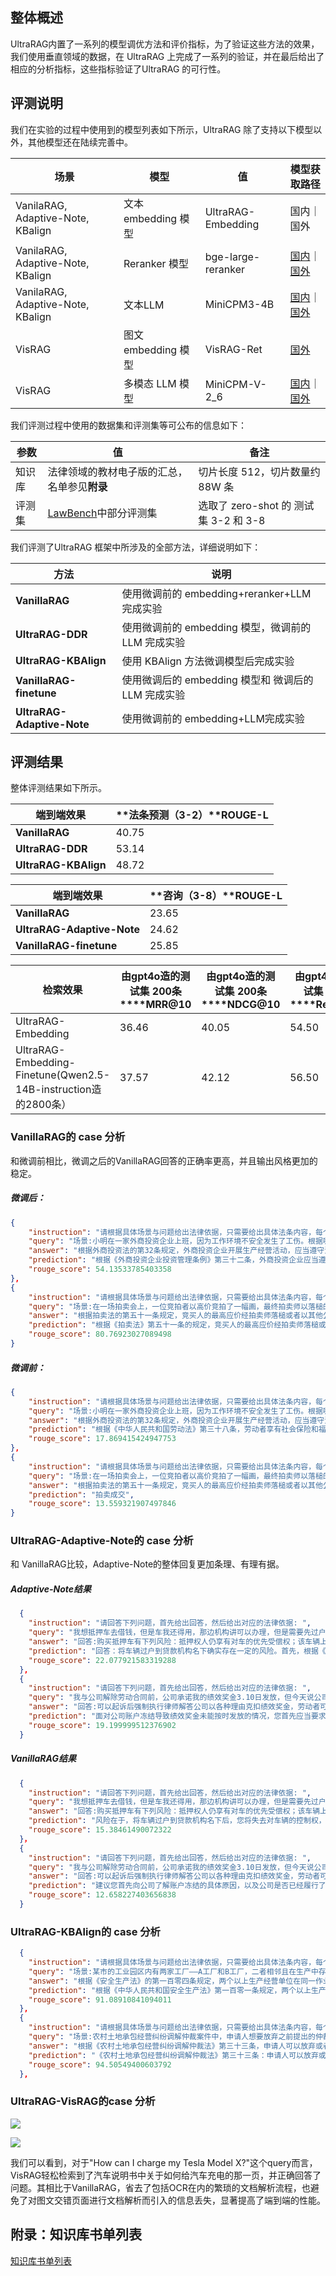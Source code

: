 ## 整体概述

UltraRAG内置了一系列的模型调优方法和评价指标，为了验证这些方法的效果，我们使用垂直领域的数据，在 UltraRAG 上完成了一系列的验证，并在最后给出了相应的分析指标，这些指标验证了UltraRAG 的可行性。

## 评测说明

我们在实验的过程中使用到的模型列表如下所示，UltraRAG 除了支持以下模型以外，其他模型还在陆续完善中。

| **场景**                    | **模型**      | **值**       | **模型获取路径**                                                                                         |
| --------------------------------- | ------------------- | ------------------ | -------------------------------------------------------------------------------------------------------------- |
| VanilaRAG, Adaptive-Note, KBalign | 文本embedding 模型  | UltraRAG-Embedding | 国内｜国外                                                                                                     |
| VanilaRAG, Adaptive-Note, KBalign | Reranker 模型       | bge-large-reranker | [国内](https://modelscope.cn/models/BAAI/bge-reranker-large)｜[国外](https://huggingface.co/BAAI/bge-reranker-large) |
| VanilaRAG, Adaptive-Note, KBalign | 文本LLM             | MiniCPM3-4B        | [国内](https://modelscope.cn/models/OpenBMB/MiniCPM3-4B)｜[国外](https://huggingface.co/openbmb/MiniCPM3-4B)         |
| VisRAG                            | 图文 embedding 模型 | VisRAG-Ret         | [国外](https://huggingface.co/openbmb/VisRAG-Ret)                                                                 |
| VisRAG                            | 多模态 LLM 模型     | MiniCPM-V-2_6      | [国内](https://modelscope.cn/models/OpenBMB/MiniCPM-V-2_6)｜[国外](https://huggingface.co/openbmb/MiniCPM-V-2_6)     |

我们评测过程中使用的数据集和评测集等可公布的信息如下：

| **参数** | **值**                                                  | **备注**                        |
| -------------- | ------------------------------------------------------------- | ------------------------------------- |
| 知识库         | 法律领域的教材电子版的汇总，名单参见**附录**            | 切片长度 512，切片数量约 88W 条       |
| 评测集         | [LawBench](https://github.com/open-compass/LawBench)中部分评测集 | 选取了 zero-shot 的 测试集 3-2 和 3-8 |

我们评测了UltraRAG 框架中所涉及的全部方法，详细说明如下：

| **方法**                   | **说明**                                     |
| -------------------------------- | -------------------------------------------------- |
| **VanillaRAG**             | 使用微调前的 embedding+reranker+LLM完成实验        |
| **UltraRAG-DDR**           | 使用微调前的 embedding 模型，微调前的 LLM 完成实验 |
| **UltraRAG-KBAlign**       | 使用 KBAlign 方法微调模型后完成实验                |
| **VanillaRAG-finetune**    | 使用微调后的 embedding 模型和 微调后的LLM 完成实验 |
| **UltraRAG-Adaptive-Note** | 使用微调前的 embedding+LLM完成实验                 |

## 评测结果

整体评测结果如下所示。

| **端到端效果**       | **法条预测（3-2）****ROUGE-L** |
| -------------------------- | ------------------------------------ |
| **VanillaRAG**       | 40.75                                |
| **UltraRAG-DDR**     | 53.14                                |
| **UltraRAG-KBAlign** | 48.72                                |

| **端到端效果**             | **咨询（3-8）****ROUGE-L** |
| -------------------------------- | -------------------------------- |
| **VanillaRAG**             | 23.65                            |
| **UltraRAG-Adaptive-Note** | 24.62                            |
| **VanillaRAG-finetune**    | 25.85                            |

| **检索效果**                                              | **由gpt4o造的测试集 200条****MRR@10** | **由gpt4o造的测试集 200条****NDCG@10** | **由gpt4o造的测试集 200条****Recall@10** |
| --------------------------------------------------------------- | ------------------------------------------- | -------------------------------------------- | ---------------------------------------------- |
| UltraRAG-Embedding                                              | 36.46                                       | 40.05                                        | 54.50                                          |
| UltraRAG-Embedding-Finetune(Qwen2.5-14B-instruction造的2800条） | 37.57                                       | 42.12                                        | 56.50                                          |

### VanillaRAG的 case 分析

和微调前相比，微调之后的VanillaRAG回答的正确率更高，并且输出风格更加的稳定。

##### 微调后：

```JSON
{
    "instruction": "请根据具体场景与问题给出法律依据，只需要给出具体法条内容，每个场景仅涉及一个法条。",
    "query": "场景:小明在一家外商投资企业上班，因为工作环境不安全发生了工伤。根据哪条法律，外商投资企业应该遵守劳动保护的规定？",
    "answer": "根据外商投资法的第32条规定，外商投资企业开展生产经营活动，应当遵守法律、行政法规有关劳动保护的规定。因此，外商投资企业应该确保员工的工作环境安全，遵守国家劳动保护相关的法律法规。当员工因为工作原因受伤时，企业还应该提供相应的医疗救治，同时积极协助员工申请工伤保险福利。",
    "prediction": "根据《外商投资企业投资管理条例》第三十二条，外商投资企业应当遵守法律、行政法规有关劳动保护、社会保险的规定。因此，外商投资企业应该遵守劳动保护的规定，确保工作环境安全，防止工伤事故的发生。",
    "rouge_score": 54.13533785403358
},
{
    "instruction": "请根据具体场景与问题给出法律依据，只需要给出具体法条内容，每个场景仅涉及一个法条。",
    "query": "场景:在一场拍卖会上，一位竞拍者以高价竞拍了一幅画，最终拍卖师以落槌的方式确认了竞拍者的最高应价。根据法律规定，竞买人的最高应价被确认后，拍卖的状态是什么？",
    "answer": "根据拍卖法的第五十一条规定，竞买人的最高应价经拍卖师落槌或者以其他公开表示买定的方式确认后，拍卖成交。因此，在这个场景中，经过拍卖师的确认后，竞拍者的最高应价确定且公示，拍卖达成成交状态。",
    "prediction": "根据《拍卖法》第五十一条的规定，竞买人的最高应价经拍卖师落槌或者以其他公开表示卖定的方式确认后，拍卖的状态是“拍卖成交”。",
    "rouge_score": 80.76923027089498
}
```

##### 微调前：

```JSON
{
    "instruction": "请根据具体场景与问题给出法律依据，只需要给出具体法条内容，每个场景仅涉及一个法条。",
    "query": "场景:小明在一家外商投资企业上班，因为工作环境不安全发生了工伤。根据哪条法律，外商投资企业应该遵守劳动保护的规定？",
    "answer": "根据外商投资法的第32条规定，外商投资企业开展生产经营活动，应当遵守法律、行政法规有关劳动保护的规定。因此，外商投资企业应该确保员工的工作环境安全，遵守国家劳动保护相关的法律法规。当员工因为工作原因受伤时，企业还应该提供相应的医疗救治，同时积极协助员工申请工伤保险福利。",
    "prediction": "根据《中华人民共和国劳动法》第三十八条，劳动者享有社会保险和福利的权利。劳动者在患病或者非因工负伤时，享受医疗期；在工伤治疗期间，原工资待遇不变，由企业按照因公负伤的原则支付各项相关待遇。此外，根据《中华人民共和国劳动合同法》第九条，用人单位招用劳动者，不得要求劳动者提供单身证明、性别证明、年龄证明等与应聘职位无关的个人信息，不得以民族、种族、性别、宗教信仰、残疾、感染艾滋病病毒等为由拒绝录用，不得歧视或者变相歧视。同时，用人单位应当依法为劳动者缴纳社会保险费，并为劳动者创造安全、健康的工作环境，预防职业病，防止事故发生。如果发生工伤事故，劳动者有权获得医疗救治和经济补偿。根据《中华人民共和国安全生产法》第二十七条，矿山、建筑施工企业和危险品、烟花爆竹、民用爆破器材生产企业，应当建立应急救援体系，制定应急预案，并定期进行演练。其他生产经营单位从事有关易燃、易爆、毒性、放射性、有腐蚀性、有致癌、致畸、致变的原料、产品、设备、工艺、包装、储存或者运输的活动，以及从事高空、高压、高速、深潜、地下、水上、水下等高风险活动的，应当建立应急救援体系，制定应急预案，并定期进行演练。生产经营单位必须保险综合保险。此外，根据《中华人民共和国职业病防治法》第五条，国务院和县级以上地方人民政府卫生行政部门分别负责全国和具体行政区域内的职业病防治及其监督管理工作。根据《中华人民共和国职业病防治法》第二十六条，对可能发生职业病危害的作业岗位，应当向其工作人员发放个人使用的职业病防护设备和用品，并定期进行职业健康检查。发生或者可能发生急性职业病危害事故时，用人单位应当立即采取应急救援措施；接到职业病危害事故伤害的职工，有权要求及时救治、进行健康检查和职业病诊疗、安置备用岗位、对承担责任给予补偿，并有权向有关部门提出对违法行为的投诉。",
    "rouge_score": 17.869415424947753
},
{
    "instruction": "请根据具体场景与问题给出法律依据，只需要给出具体法条内容，每个场景仅涉及一个法条。",
    "query": "场景:在一场拍卖会上，一位竞拍者以高价竞拍了一幅画，最终拍卖师以落槌的方式确认了竞拍者的最高应价。根据法律规定，竞买人的最高应价被确认后，拍卖的状态是什么？",
    "answer": "根据拍卖法的第五十一条规定，竞买人的最高应价经拍卖师落槌或者以其他公开表示买定的方式确认后，拍卖成交。因此，在这个场景中，经过拍卖师的确认后，竞拍者的最高应价确定且公示，拍卖达成成交状态。",
    "prediction": "拍卖成交",
    "rouge_score": 13.559321907497846
}
```

### **UltraRAG-Adaptive-Note的 case 分析**

和 VanillaRAG比较，Adaptive-Note的整体回复更加条理、有理有据。

##### Adaptive-Note结果

```JSON
  {
    "instruction": "请回答下列问题，首先给出回答，然后给出对应的法律依据: ",
    "query": "我想抵押车去借钱，但是车我还得用，那边机构讲可以办理，但是需要先过户到他们公司名下请问这有什么风险吗？",
    "answer": "回答:购买抵押车有下列风险：抵押权人仍享有对车的优先受偿权；该车辆上可能设有多重担保或者债权；车辆不能过户；以及办理保险、机动车年审等手续时可能会缺少相关的材料，办理比较困难。法律依据:《民法典》第四百零五条抵押权设立前，抵押财产已经出租并转移占有的，原租赁关系不受该抵押权的影响。第四百零六条抵押期间，抵押人可以转让抵押财产。当事人另有约定的，按照其约定。抵押财产转让的，抵押权不受影响。抵押人转让抵押财产的，应当及时通知抵押权人。抵押权人能够证明抵押财产转让可能损害抵押权的，可以请求抵押人将转让所得的价款向抵押权人提前清偿债务或者提存。转让的价款超过债权数额的部分归抵押人所有，不足部分由债务人清偿。",
    "prediction": "回答：将车辆过户到贷款机构名下确实存在一定的风险。首先，根据《民法典》第406条的规定，即使你已经办理了过户登记，贷款机构仍可主张抵押物所有权变动对其不发生效力，这意味着如果贷款机构未能按时收回贷款，你仍然拥有车辆的所有权。然而，一旦车辆被贷款机构强行扣押，可能会对你造成不便。\n\n此外，贷款机构要求将车辆过户到其名下，可能意味着他们希望对车辆拥有一定的控制权，这可能会影响到你对车辆的使用和处置。尽管贷款机构可以就车辆的使用进行限制，但你作为车主，有权拒绝不合理的使用要求。如果你认为贷款机构的要求不合理，可以与他们进行沟通，或者寻求法律咨询，以保护自己的权益。\n\n综上所述，将车辆过户到贷款机构名下存在一定的风险，包括贷款机构可能对你的车辆使用进行限制，以及在贷款未能偿还的情况下，贷款机构可能对你的车辆采取措施。在考虑是否同意过户之前，建议仔细评估自身的经济状况和与贷款机构之间的合同条款，确保自己的权益得到充分保护。",
    "rouge_score": 22.077921583319288
  },
  {
    "instruction": "请回答下列问题，首先给出回答，然后给出对应的法律依据: ",
    "query": "我与公司解除劳动合同前，公司承诺我的绩效奖金3.10日发放，但今天说公司的账户冻结了请问我该怎么办？",
    "answer": "回答:可以起诉后强制执行律师解答公司以各种理由克扣绩效奖金，劳动者可以到劳动合同履行地或用人单位所在地的劳动仲裁委员会申请仲裁；也可以向劳动行政部门投诉，责令其支付劳动者工资，并可责令其支付赔偿金。法律依据:《工资支付暂行规定》第十八条各级劳动行政部门有权监察用人单位工资支付的情况。用人单位有下列侵害劳动者合法权益行为的，由劳动行政部门责令其支付劳动者工资和经济补偿，并可责令其支付赔偿金:（一）克扣或者无故拖欠劳动者工资的；（二）拒不支付劳动者延长工作时间工资的；（三）低于当地最低工资标准支付劳动者工资的。经济补偿和赔偿金的标准，按国家有关规定执行。第十九条劳动者与用人单位因工资支付发生劳动争议的，当事人可依法向劳动争议仲裁机关申请仲裁。对仲裁裁决不服的，可以向人民法院提起诉讼。律师解答公司账户被冻结的，无法付款，因此需要向法院申请解封。一般来说，账户中有员工工资的，公司以此为理由请求解封的，法院一般都会同意解封，之后可以依法支付工资。",
    "prediction": "面对公司账户冻结导致绩效奖金未能按时发放的情况，您首先应当要求公司提供其与法院的沟通记录，以及法院是否已受理破产申请的通知，以便确认公司的财务状况和可能的解决方案。根据《企业破产法》第19条的规定，如果公司确实存在破产风险，您可以要求公司采取措施解决账户冻结问题，或者依法申请个人工资和奖金的支付。\n\n同时，您应了解银行账户冻结的法律后果，以及公司是否有责任承担因账户冻结给您带来的损失。如果公司未能在合理期限内解决账户冻结问题，您有权要求公司赔偿相应的经济损失，包括但不限于利息损失和诉讼费用。在这种情况下，您可以考虑寻求法律援助，以维护自己的合法权益。\n\n此外，根据《劳动合同法》第50条的规定，公司在解除或终止劳动合同时，应出具书面证明并在15日内为劳动者办理档案和社会保险关系转移手续。如果您尚未找到新的接收单位，可以将档案和社会保险关系暂存入职业介绍服务中心或人才管理中心。因此，在解除劳动合同后，您应要求公司及时办理档案和社会保险关系转移手续，以保障自己的合法权益。\n\n最后，对于个人存款账户实名制，个人在开设银行账户时需提供真实有效的身份证明，银行将核实无误后办理开户手续。在取款时，需持存折或银行卡到银行柜台进行操作。因此，您应确保自己的银行账户信息真实有效，以避免因账户信息错误导致的损失。\n\n总之，在面对公司账户冻结导致绩效奖金未能按时发放的情况时，您应要求公司提供解决措施，了解银行账户冻结的法律后果，并寻求法律援助以维护自己的合法权益。同时，您还应关注档案和社会保险关系转移手续的办理，以保障自己的合法权益。",
    "rouge_score": 19.199999512376902
  }
```

##### VanillaRAG结果

```JSON
  {
    "instruction": "请回答下列问题，首先给出回答，然后给出对应的法律依据: ",
    "query": "我想抵押车去借钱，但是车我还得用，那边机构讲可以办理，但是需要先过户到他们公司名下请问这有什么风险吗？",
    "answer": "回答:购买抵押车有下列风险：抵押权人仍享有对车的优先受偿权；该车辆上可能设有多重担保或者债权；车辆不能过户；以及办理保险、机动车年审等手续时可能会缺少相关的材料，办理比较困难。法律依据:《民法典》第四百零五条抵押权设立前，抵押财产已经出租并转移占有的，原租赁关系不受该抵押权的影响。第四百零六条抵押期间，抵押人可以转让抵押财产。当事人另有约定的，按照其约定。抵押财产转让的，抵押权不受影响。抵押人转让抵押财产的，应当及时通知抵押权人。抵押权人能够证明抵押财产转让可能损害抵押权的，可以请求抵押人将转让所得的价款向抵押权人提前清偿债务或者提存。转让的价款超过债权数额的部分归抵押人所有，不足部分由债务人清偿。",
    "prediction": "风险在于，将车辆过户到贷款机构名下后，您将失去对车辆的控制权，并且如果贷款不能按时偿还，贷款机构可能依法采取强制执行措施，如托管、拍卖等，从而导致您失去车辆所有权。此外，这种操作也可能影响您今后的车辆抵押能力。建议在做出决策前，详细了解相关法规政策并咨询专业法律人士的意见。",
    "rouge_score": 15.38461490072322
  }，
  {
    "instruction": "请回答下列问题，首先给出回答，然后给出对应的法律依据: ",
    "query": "我与公司解除劳动合同前，公司承诺我的绩效奖金3.10日发放，但今天说公司的账户冻结了请问我该怎么办？",
    "answer": "回答:可以起诉后强制执行律师解答公司以各种理由克扣绩效奖金，劳动者可以到劳动合同履行地或用人单位所在地的劳动仲裁委员会申请仲裁；也可以向劳动行政部门投诉，责令其支付劳动者工资，并可责令其支付赔偿金。法律依据:《工资支付暂行规定》第十八条各级劳动行政部门有权监察用人单位工资支付的情况。用人单位有下列侵害劳动者合法权益行为的，由劳动行政部门责令其支付劳动者工资和经济补偿，并可责令其支付赔偿金:（一）克扣或者无故拖欠劳动者工资的；（二）拒不支付劳动者延长工作时间工资的；（三）低于当地最低工资标准支付劳动者工资的。经济补偿和赔偿金的标准，按国家有关规定执行。第十九条劳动者与用人单位因工资支付发生劳动争议的，当事人可依法向劳动争议仲裁机关申请仲裁。对仲裁裁决不服的，可以向人民法院提起诉讼。律师解答公司账户被冻结的，无法付款，因此需要向法院申请解封。一般来说，账户中有员工工资的，公司以此为理由请求解封的，法院一般都会同意解封，之后可以依法支付工资。",
    "prediction": "建议您首先向公司了解账户冻结的具体原因，以及公司是否已经履行了承诺，并尝试与公司进行沟通。如果无法解决问题，您可以向当地劳动监察部门举报，维护自己的合法权益。同时，您还可以咨询专业的法律人士以获取更具体的帮助和建议。",
    "rouge_score": 12.658227403656838
  }
```

### **UltraRAG-KBAlign的 case 分析**

```JSON
  {
    "instruction": "请根据具体场景与问题给出法律依据，只需要给出具体法条内容，每个场景仅涉及一个法条。",
    "query": "场景:某市的工业园区内有两家工厂——A工厂和B工厂，二者相邻且在生产中存在潜在安全隐患。然而，这两家工厂并没有签订安全生产管理协议，也没有指定专职安全生产管理人员进行安全检查与协调。根据相关法律规定，这两家工厂会受到什么样的处罚？",
    "answer": "根据《安全生产法》的第一百零四条规定，两个以上生产经营单位在同一作业区域内进行可能危及对方安全生产的生产经营活动，未签订安全生产管理协议或者未指定专职安全生产管理人员进行安全检查与协调的，责令限期改正，处五万元以下的罚款，对其直接负责的主管人员和其他直接责任人员处一万元以下的罚款；逾期未改正的，责令停产停业。因此，A工厂和B工厂需要被责令限期改正并处以罚款，同时相关的主管人员和责任人员也将被处罚。",
    "prediction": "根据《中华人民共和国安全生产法》第一百零一条规定，两个以上生产经营单位在同一作业区域内进行可能危及对方安全生产的生产经营活动，未签订安全生产管理协议或者未指定专职安全生产管理人员进行安全检查与协调的，责令限期改正，可以处五万元以下的罚款，对其直接负责的主管人员和其他直接责任人员可以处一万元以下的罚款；逾期未改正的，责令停产停业。因此，A工厂和B工厂将受到罚款和停产停业的处罚。",
    "rouge_score": 91.08910841094011
  },
  {
    "instruction": "请根据具体场景与问题给出法律依据，只需要给出具体法条内容，每个场景仅涉及一个法条。",
    "query": "场景:农村土地承包经营纠纷调解仲裁案件中，申请人想要放弃之前提出的仲裁请求，被申请人想要提出反请求。根据哪条法律，申请人可以放弃或变更仲裁请求？被申请人有哪些权利？",
    "answer": "根据《农村土地承包经营纠纷调解仲裁法》第三十三条，申请人可以放弃或者变更仲裁请求。被申请人可以承认或者反驳仲裁请求，同时有权提出反请求。",
    "prediction": "《农村土地承包经营纠纷调解仲裁法》第三十三条：申请人可以放弃或者变更仲裁请求。被申请人可以承认或者反驳仲裁请求，有权提出反请求。",
    "rouge_score": 94.50549400603792
  },
```

### **UltraRAG-VisRAG的case 分析**

![](../assets/en/visrag1.jpg)

![](../assets/en/visrag2.png)

我们可以看到，对于"How can I charge my Tesla Model X?"这个query而言，VisRAG轻松检索到了汽车说明书中关于如何给汽车充电的那一页，并正确回答了问题。其相比于VanillaRAG，省去了包括OCR在内的繁琐的文档解析流程，也避免了对图文交错页面进行文档解析而引入的信息丢失，显著提高了端到端的性能。

## 附录：知识库书单列表

[知识库书单列表]()
